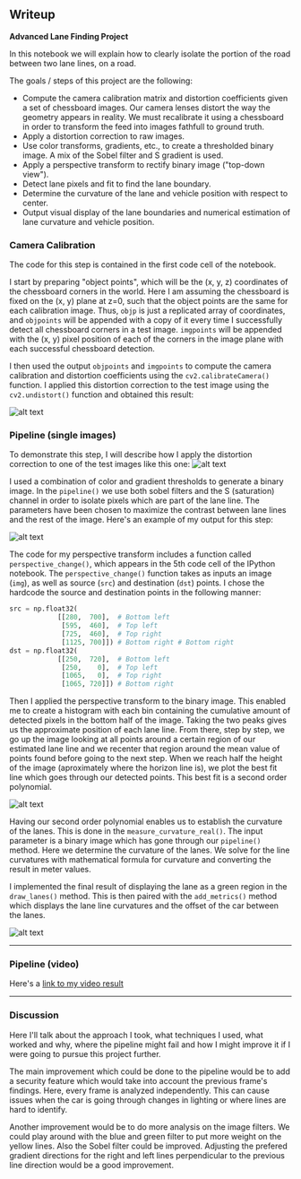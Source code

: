 ## Writeup


**Advanced Lane Finding Project**

In this notebook we will explain how to clearly isolate the portion of the road between two lane lines, on a road. 

The goals / steps of this project are the following:

* Compute the camera calibration matrix and distortion coefficients given a set of chessboard images. Our camera lenses distort the way the geometry appears in reality. We must recalibrate it using a chessboard in order to transform the feed into images fathfull to ground truth.
* Apply a distortion correction to raw images.
* Use color transforms, gradients, etc., to create a thresholded binary image. A mix of the Sobel filter and S gradient is used. 
* Apply a perspective transform to rectify binary image ("top-down view").
* Detect lane pixels and fit to find the lane boundary.
* Determine the curvature of the lane and vehicle position with respect to center.
* Output visual display of the lane boundaries and numerical estimation of lane curvature and vehicle position.

[//]: # (Image References)

[image1]: ./picturesWriteup/chessCalibration.png "Undistorted"
[image2]: ./test_images/test1.jpg "Road Transformed"
[image3]: ./picturesWriteup/sobel.png "Binary Example"
[image4]: ./examples/warped_straight_lines.jpg "Warp Example"
[image5]: ./picturesWriteup/bestfit.png "Fit Visual"
[image6]: ./picturesWriteup/final.png "Output"
[video1]: ./project_video.mp4 "Video"

### Camera Calibration


The code for this step is contained in the first code cell of the notebook. 

I start by preparing "object points", which will be the (x, y, z) coordinates of the chessboard corners in the world. Here I am assuming the chessboard is fixed on the (x, y) plane at z=0, such that the object points are the same for each calibration image.  Thus, `objp` is just a replicated array of coordinates, and `objpoints` will be appended with a copy of it every time I successfully detect all chessboard corners in a test image.  `imgpoints` will be appended with the (x, y) pixel position of each of the corners in the image plane with each successful chessboard detection.  

I then used the output `objpoints` and `imgpoints` to compute the camera calibration and distortion coefficients using the `cv2.calibrateCamera()` function.  I applied this distortion correction to the test image using the `cv2.undistort()` function and obtained this result: 

![alt text][image1]

### Pipeline (single images)

To demonstrate this step, I will describe how I apply the distortion correction to one of the test images like this one:
![alt text][image2]


I used a combination of color and gradient thresholds to generate a binary image. In the `pipeline()` we use both sobel filters and the S (saturation) channel in order to isolate pixels which are part of the lane line. The parameters have been chosen to maximize the contrast between lane lines and the rest of the image. Here's an example of my output for this step:

![alt text][image3]

The code for my perspective transform includes a function called `perspective_change()`, which appears in the 5th code cell of the IPython notebook.  The `perspective_change()` function takes as inputs an image (`img`), as well as source (`src`) and destination (`dst`) points.  I chose the hardcode the source and destination points in the following manner:

```python
src = np.float32(
            [[280,  700],  # Bottom left
             [595,  460],  # Top left
             [725,  460],  # Top right
             [1125, 700]]) # Bottom right # Bottom right
dst = np.float32(
            [[250,  720],  # Bottom left
             [250,    0],  # Top left
             [1065,   0],  # Top right
             [1065, 720]]) # Bottom right   
```


Then I applied the perspective transform to the binary image. This enabled me to create a histogram with each bin containing the cumulative amount of detected pixels in the bottom half of the image. Taking the two peaks gives us the approximate position of each lane line. From there, step by step, we go up the image looking at all points around a certain region of our estimated lane line and we recenter that region around the mean value of points found before going to the next step. When we reach half the height of the image (aproximately where the horizon line is), we plot the best fit line which goes through our detected points. This best fit is a second order polynomial. 

![alt text][image5]



Having our second order polynomial enables us to establish the curvature of the lanes. This is done in the `measure_curvature_real()`. The input parameter is a binary image which has gone through our `pipeline()` method. Here we determine the curvature of the lanes. We solve for the line curvatures with mathematical formula for curvature and converting the result in meter values.


I implemented the final result of displaying the lane as a green region in the `draw_lanes()` method. This is then paired with the `add_metrics()` method which displays the lane line curvatures and the offset of the car between the lanes.

![alt text][image6]

---

### Pipeline (video)

Here's a [link to my video result](./project_video.mp4)

---

### Discussion


Here I'll talk about the approach I took, what techniques I used, what worked and why, where the pipeline might fail and how I might improve it if I were going to pursue this project further.  

The main improvement which could be done to the pipeline would be to add a security feature which would take into account the previous frame's findings. Here, every frame is analyzed independently. This can cause issues when the car is going through changes in lighting or where lines are hard to identify.

Another improvement would be to do more analysis on the image filters. We could play around with the blue and green filter to put more weight on the yellow lines. Also the Sobel filter could be improved. Adjusting the prefered gradient directions for the right and left lines perpendicular to the previous line direction would be a good improvement. 
